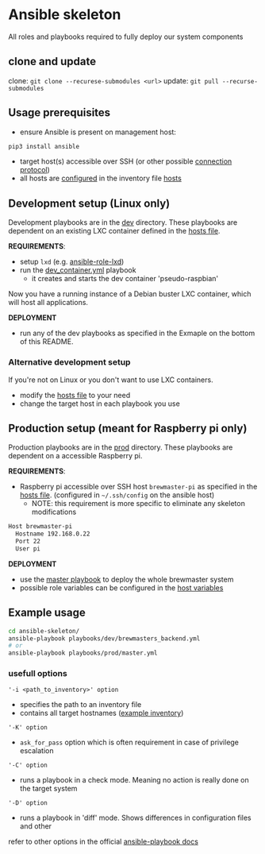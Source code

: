 # Ansible skeleton

All roles and playbooks required to fully deploy our system components

## clone and update

clone: `git clone --recurese-submodules <url>`
update: `git pull --recurse-submodules`

## Usage prerequisites

- ensure Ansible is present on management host:
```bash
pip3 install ansible
```
- target host(s) accessible over SSH (or other possible [connection protocol](https://docs.ansible.com/ansible/latest/plugins/connection.html))
- all hosts are [configured](https://docs.ansible.com/ansible/latest/user_guide/intro_inventory.html) in the inventory file [hosts](./inventory/hosts)

## Development setup (Linux only)

Development playbooks are in the [dev](./playbooks/dev) directory. These playbooks are dependent on an existing LXC container defined in the [hosts file](./inventory/hosts).

**REQUIREMENTS**:
- setup `lxd` (e.g. [ansible-role-lxd](https://github.com/Provizanta/ansible-role-lxd))
- run the [dev_container.yml](./playbooks/dev/dev_container.yml) playbook
    - it creates and starts the dev container 'pseudo-raspbian'

Now you have a running instance of a Debian buster LXC container, which will host all applications.

**DEPLOYMENT**
- run any of the dev playbooks as specified in the Exmaple on the bottom of this README.

### Alternative development setup

If you're not on Linux or you don't want to use LXC containers.

- modify the [hosts file](./inventory/hosts) to your need
- change the target host in each playbook you use

## Production setup (meant for Raspberry pi only)

Production playbooks are in the [prod](./playbooks/prod) directory. These playbooks are dependent on a accessible Raspberry pi.

**REQUIREMENTS**:
- Raspberry pi accessible over SSH host `brewmaster-pi` as specified in the [hosts file](./inventory/hosts). (configured in `~/.ssh/config` on the ansible host)
    - NOTE: this requirement is more specific to eliminate any skeleton modifications
```bash
Host brewmaster-pi
  Hostname 192.168.0.22
  Port 22
  User pi
```


**DEPLOYMENT**
- use the [master playbook](./playbooks/prod/master.yml) to deploy the whole brewmaster system
- possible role variables can be configured in the [host variables](./inventory/host_vars/brewmaster-pi/vars.yml)

## Example usage

```bash
cd ansible-skeleton/
ansible-playbook playbooks/dev/brewmasters_backend.yml
# or
ansible-playbook playbooks/prod/master.yml
```

### usefull options
`'-i <path_to_inventory>' option`
- specifies the path to an inventory file
- contains all target hostnames ([example inventory](inventory/prod/hosts))

`'-K' option`
- `ask_for_pass` option which is often requirement in case of privilege escalation

`'-C' option`
- runs a playbook in a check mode. Meaning no action is really done on the target system

`'-D' option`
- runs a playbook in 'diff' mode. Shows differences in configuration files and other

refer to other options in the official [ansible-playbook docs](https://docs.ansible.com/ansible/latest/cli/ansible-playbook.html)

